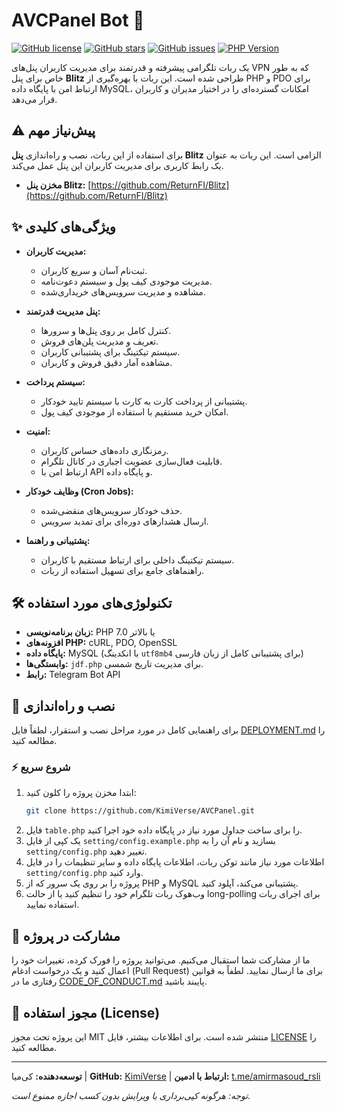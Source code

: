 # AVCPanel Bot 🚀

[![GitHub license](https://img.shields.io/github/license/KimiVerse/AVCPanel)](https://github.com/KimiVerse/AVCPanel/blob/main/LICENSE)
[![GitHub stars](https://img.shields.io/github/stars/KimiVerse/AVCPanel)](https://github.com/KimiVerse/AVCPanel/stargazers)
[![GitHub issues](https://img.shields.io/github/issues/KimiVerse/AVCPanel)](https://github.com/KimiVerse/AVCPanel/issues)
[![PHP Version](https://img.shields.io/badge/php-%3E%3D7.0-blue)](https://php.net)

یک ربات تلگرامی پیشرفته و قدرتمند برای مدیریت کاربران پنل‌های VPN که به طور خاص برای پنل **Blitz** طراحی شده است. این ربات با بهره‌گیری از PHP و PDO برای ارتباط امن با پایگاه داده MySQL، امکانات گسترده‌ای را در اختیار مدیران و کاربران قرار می‌دهد.

## ⚠️ پیش‌نیاز مهم

برای استفاده از این ربات، نصب و راه‌اندازی **پنل Blitz** الزامی است. این ربات به عنوان یک رابط کاربری برای مدیریت کاربران این پنل عمل می‌کند.

- **مخزن پنل Blitz:** [https://github.com/ReturnFI/Blitz](https://github.com/ReturnFI/Blitz)

## ✨ ویژگی‌های کلیدی

- **مدیریت کاربران:**
  - ثبت‌نام آسان و سریع کاربران.
  - مدیریت موجودی کیف پول و سیستم دعوت‌نامه.
  - مشاهده و مدیریت سرویس‌های خریداری‌شده.

- **پنل مدیریت قدرتمند:**
  - کنترل کامل بر روی پنل‌ها و سرورها.
  - تعریف و مدیریت پلن‌های فروش.
  - سیستم تیکتینگ برای پشتیبانی کاربران.
  - مشاهده آمار دقیق فروش و کاربران.

- **سیستم پرداخت:**
  - پشتیبانی از پرداخت کارت به کارت با سیستم تایید خودکار.
  - امکان خرید مستقیم با استفاده از موجودی کیف پول.

- **امنیت:**
  - رمزنگاری داده‌های حساس کاربران.
  - قابلیت فعال‌سازی عضویت اجباری در کانال تلگرام.
  - ارتباط امن با API و پایگاه داده.

- **وظایف خودکار (Cron Jobs):**
  - حذف خودکار سرویس‌های منقضی‌شده.
  - ارسال هشدارهای دوره‌ای برای تمدید سرویس.

- **پشتیبانی و راهنما:**
  - سیستم تیکتینگ داخلی برای ارتباط مستقیم با کاربران.
  - راهنماهای جامع برای تسهیل استفاده از ربات.

## 🛠️ تکنولوژی‌های مورد استفاده

- **زبان برنامه‌نویسی:** PHP 7.0 یا بالاتر
- **افزونه‌های PHP:** cURL, PDO, OpenSSL
- **پایگاه داده:** MySQL (با انکدینگ `utf8mb4` برای پشتیبانی کامل از زبان فارسی)
- **وابستگی‌ها:** `jdf.php` برای مدیریت تاریخ شمسی.
- **رابط:** Telegram Bot API

## 🚀 نصب و راه‌اندازی

برای راهنمایی کامل در مورد مراحل نصب و استقرار، لطفاً فایل [DEPLOYMENT.md](DEPLOYMENT.md) را مطالعه کنید.

### ⚡️ شروع سریع

1.  ابتدا مخزن پروژه را کلون کنید:
    ```bash
    git clone https://github.com/KimiVerse/AVCPanel.git
    ```
2.  فایل `table.php` را برای ساخت جداول مورد نیاز در پایگاه داده خود اجرا کنید.
3.  یک کپی از فایل `setting/config.example.php` بسازید و نام آن را به `setting/config.php` تغییر دهید.
4.  اطلاعات مورد نیاز مانند توکن ربات، اطلاعات پایگاه داده و سایر تنظیمات را در فایل `setting/config.php` وارد کنید.
5.  پروژه را بر روی یک سرور که از PHP و MySQL پشتیبانی می‌کند، آپلود کنید.
6.  وب‌هوک ربات تلگرام خود را تنظیم کنید یا از حالت long-polling برای اجرای ربات استفاده نمایید.

## 🤝 مشارکت در پروژه

ما از مشارکت شما استقبال می‌کنیم. می‌توانید پروژه را فورک کرده، تغییرات خود را اعمال کنید و یک درخواست ادغام (Pull Request) برای ما ارسال نمایید. لطفاً به قوانین رفتاری ما در [CODE_OF_CONDUCT.md](CODE_OF_CONDUCT.md) پایبند باشید.

## 📄 مجوز استفاده (License)

این پروژه تحت مجوز MIT منتشر شده است. برای اطلاعات بیشتر، فایل [LICENSE](LICENSE) را مطالعه کنید.

---

**توسعه‌دهنده:** کی‌میا | **GitHub:** [KimiVerse](https://github.com/KimiVerse/AVCPanel) | **ارتباط با ادمین:** [t.me/amirmasoud_rsli](https://t.me/amirmasoud_rsli)

*توجه: هرگونه کپی‌برداری یا ویرایش بدون کسب اجازه ممنوع است.*